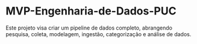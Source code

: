 # MVP-Engenharia-de-Dados-PUC
Este projeto visa criar um pipeline de dados completo, abrangendo pesquisa, coleta, modelagem, ingestão, categorização e análise de dados.
